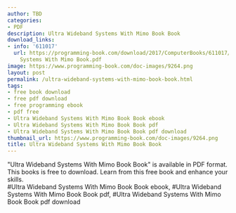 ```yaml
---
author: TBD
categories:
- PDF
description: Ultra Wideband Systems With Mimo Book Book
download_links:
- info: '611017'
  url: https://programming-book.com/download/2017/ComputerBooks/611017/Ultra Wideband
    Systems With Mimo Book.pdf
image: https://www.programming-book.com/doc-images/9264.png
layout: post
permalink: /ultra-wideband-systems-with-mimo-book-book.html
tags:
- free book download
- free pdf download
- free programming ebook
- pdf free
- Ultra Wideband Systems With Mimo Book Book ebook
- Ultra Wideband Systems With Mimo Book Book pdf
- Ultra Wideband Systems With Mimo Book Book pdf download
thumbnail_url: https://www.programming-book.com/doc-images/9264.png
title: Ultra Wideband Systems With Mimo Book Book
---
```


 
<div class="item-desc text-justify">
  "Ultra Wideband Systems With Mimo Book Book" is available in PDF format. This books is free to download. Learn from this free book and enhance your skills.
  <br>
  #Ultra Wideband Systems With Mimo Book Book ebook, #Ultra Wideband Systems With Mimo Book Book pdf, #Ultra Wideband Systems With Mimo Book Book pdf download
</div>